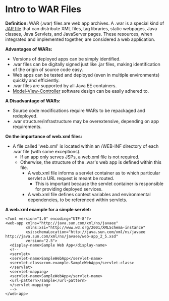# Intro to WAR Files

**Definition:** WAR (.war) files are web app archives. A .war is a special kind of [JAR file](README.md) that can distribute XML files, tag libraries, static webpages,
Java classes, Java Servlets, and JavaServer pages. These resources, when integrated and implemented together, are considered a web application.

**Advantages of WARs:**

* Versions of deployed apps can be simply identified.
* .war files can be digitally signed just like .jar files, making identification of the origin of source code easy.
* Web apps can be tested and deployed (even in multiple environments) quickly and efficiently.
* .war files are supported by all Java EE containers.
* [Model-View-Controller](https://en.wikipedia.org/wiki/Model%E2%80%93view%E2%80%93controller) software design can be easily adhered to.

**A Disadvantage of WARs:**

* Source code modifications require WARs to be repackaged and redeployed.
* .war structure/infrastructure may be overextensive, depending on app requirements.

**On the importance of web.xml files:**

* A file called 'web.xml' is located within an /WEB-INF directory of each .war file (with some exceptions).
  + If an app only serves JSPs, a web.xml file is not required.
  + Otherwise, the structure of the .war's web app is defined within this file.
    - A web.xml file informs a servlet container as to which particular servlet a URL request is meant be routed.
      + This is important because the servlet container is responsible for providing deployed services.
    - A web.xml file defines context variables and environmental dependencies, to be referenced within servlets.
  
**A web.xml example for a simple servlet:**
```
<?xml version="1.0" encoding="UTF-8"?>
<web-app xmlns="http://java.sun.com/xml/ns/javaee"
         xmlns:xsi="http://www.w3.org/2001/XMLSchema-instance"
         xsi:schemaLocation="http://java.sun.com/xml/ns/javaee http://java.sun.com/xml/ns/javaee/web-app_2_5.xsd"
         version="2.5">
  <display-name>Sample Web App</display-name>
  <!--
  <servlet>
  <servlet-name>SampleWebApp</servlet-name>
  <servlet-class>com.example.SampleWebApp</servlet-class>
  </servlet>
  <servlet-mapping>
  <servlet-name>SampleWebApp</servlet-name>
  <url-pattern>/sample</url-pattern>
  </servlet-mapping>
  -->
</web-app>
